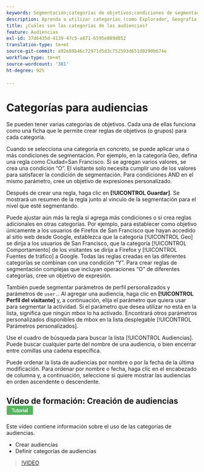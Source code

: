 ```yaml
---
keywords: Segmentación;categorías de objetivos;condiciones de segmentación;administrador de audiencias;parámetros de perfil personalizados;perfil de visitante;parámetros de usuario personalizados;reglas de segmentación
description: Aprenda a utilizar categorías (como Explorador, Geografía, Red, Sistema operativo, Perfil del visitante) para el contenido objetivo.
title: ¿Cuáles son las categorías de las audiencias?
feature: Audiencias
exl-id: 37d6435d-4139-47c5-a871-6595e089d052
translation-type: tm+mt
source-git-commit: a92e88b46c72971d5d3c752593d651d8290b674e
workflow-type: tm+mt
source-wordcount: '381'
ht-degree: 92%

---
```


# Categorías para audiencias

Se pueden tener varias categorías de objetivos. Cada una de ellas funciona como una ficha que le permite crear reglas de objetivos (o grupos) para cada categoría.

Cuando se selecciona una categoría en concreto, se puede aplicar una o más condiciones de segmentación. Por ejemplo, en la categoría Geo, defina una regla como Ciudad=San Francisco. Si se agregan varios valores, se crea una condición “O”. El visitante solo necesita cumplir uno de los valores para satisfacer la condición de segmentación. Para condiciones AND en el mismo parámetro, cree un objetivo de expresiones personalizado.

Después de crear una regla, haga clic en **[!UICONTROL Guardar]**. Se mostrará un resumen de la regla junto al vínculo de la segmentación para el nivel que esté segmentando.

Puede ajustar aún más la regla si agrega más condiciones o si crea reglas adicionales en otras categorías. Por ejemplo, para establecer como objetivo únicamente a los usuarios de Firefox de San Francisco que hayan accedido al sitio web desde Google, establezca que la categoría [!UICONTROL Geo] se dirija a los usuarios de San Francisco, que la categoría [!UICONTROL Comportamiento] de los visitantes se dirija a Firefox y [!UICONTROL Fuentes de tráfico] a Google. Todas las reglas creadas en las diferentes categorías se combinan con una condición “Y”. Para crear reglas de segmentación complejas que incluyan operaciones “O” de diferentes categorías, cree un objetivo de expresión.

También puede segmentar parámetros de perfil personalizados y parámetros de `user.`. Al agregar una audiencia, haga clic en **[!UICONTROL Perfil del visitante]** y, a continuación, elija el parámetro que quiera usar para segmentar la actividad. Si el parámetro que desea utilizar no está en la lista, significa que ningún mbox lo ha activado. Encontrará otros parámetros personalizados disponibles de mbox en la lista desplegable [!UICONTROL Parámetros personalizados].

Use el cuadro de búsqueda para buscar la lista [!UICONTROL Audiencias]. Puede buscar cualquier parte del nombre de una audiencia, o bien encerrar entre comillas una cadena específica.

Puede ordenar la lista de audiencias por nombre o por la fecha de la última modificación. Para ordenar por nombre o fecha, haga clic en el encabezado de columna y, a continuación, seleccione si quiere mostrar las audiencias en orden ascendente o descendente.

## Vídeo de formación: Creación de audiencias ![Distintivo del tutorial](/help/assets/tutorial.png)

Este vídeo contiene información sobre el uso de las categorías de audiencias.

* Crear audiencias
* Definir categorías de audiencias

>[!VIDEO](https://video.tv.adobe.com/v/17392)
